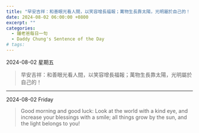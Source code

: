 ```yaml
---
title: "早安吉祥：和善眼光看人間，以笑容增長福報；萬物生長靠太陽，光明屬於自己的！ <br> Good morning and good luck: Look at the world with a kind eye, and increase your blessings with a smile; all things grow by the sun, and the light belongs to you!"
date: 2024-08-02 06:00:00 +0800
excerpt: ""
categories:
  - 鍾老爸每日一句
  - Daddy Chung's Sentence of the Day
# tags:
---
```


2024-08-02 星期五

> 早安吉祥：和善眼光看人間，以笑容增長福報；萬物生長靠太陽，光明屬於自己的！

---

2024-08-02 Friday

> Good morning and good luck: Look at the world with a kind eye, and increase your blessings with a smile; all things grow by the sun, and the light belongs to you!
